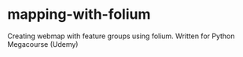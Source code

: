 # mapping-with-folium
Creating webmap with feature groups using folium.  Written for Python Megacourse (Udemy)

